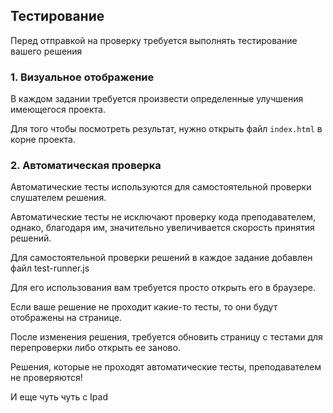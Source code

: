 ## Тестирование
Перед отправкой на проверку требуется выполнять тестирование
вашего решения

### 1. Визуальное отображение
В каждом задании требуется произвести определенные улучшения
имеющегося проекта.

Для того чтобы посмотреть результат, нужно открыть файл
`index.html` в корне проекта.

### 2. Автоматическая проверка
Автоматические тесты используются для самостоятельной проверки
слушателем решения.

Автоматические тесты не исключают проверку кода преподавателем,
однако, благодаря им, значительно увеличивается скорость принятия
решений.

Для самостоятельной проверки решений в каждое задание добавлен
файл test-runner.js

Для его использования вам требуется просто открыть его в браузере.

Если ваше решение не проходит какие-то тесты, то они будут
 отображены на странице.

После изменения решения, требуется обновить страницу с тестами
для перепроверки либо открыть ее заново.

Решения, которые не проходят автоматические тесты, преподавателем
не проверяются!

И еще чуть чуть с Ipad
